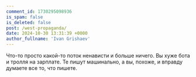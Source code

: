 ```yaml
---
comment_id: 1730295098936
is_spam: false
is_deleted: false
post: /west-propaganda/
date: 2024-10-30 13:31:39 +0000
author_fullname: 'Ivan Grishaev'
---
```


Что-то просто какой-то поток ненависти и больше ничего. Вы хуже бота и тролля на зарплате. Те пишут машинально, а вы, похоже, и вправду думаете все то, что пишете. 
